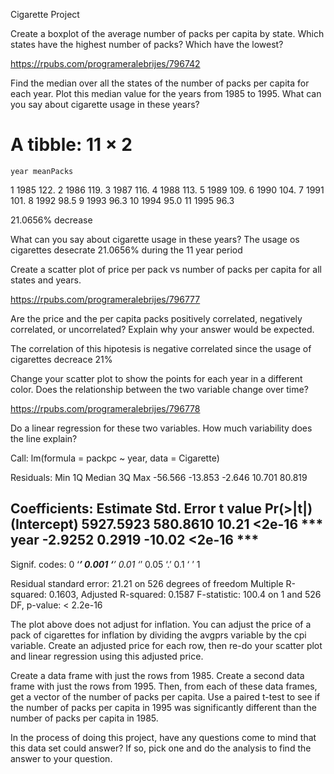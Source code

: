 Cigarette Project 


Create a boxplot of the average number of packs per capita by state. Which states have the highest number of packs? Which have the lowest?

https://rpubs.com/programeralebrijes/796742

Find the median over all the states of the number of packs per capita for each year. Plot this median value for the years from 1985 to 1995. What can you say about cigarette usage in these years?

# A tibble: 11 × 2
    year meanPacks
   <int>     <dbl>
 1  1985     122. 
 2  1986     119. 
 3  1987     116. 
 4  1988     113. 
 5  1989     109. 
 6  1990     104. 
 7  1991     101. 
 8  1992      98.5
 9  1993      96.3
10  1994      95.0
11  1995      96.3

21.0656% decrease

What can you say about cigarette usage in these years?
 The usage os cigarettes desecrate 21.0656% during the 11 year period 

Create a scatter plot of price per pack vs number of packs per capita for all states and years.

https://rpubs.com/programeralebrijes/796777

Are the price and the per capita packs positively correlated, negatively correlated, or uncorrelated?
Explain why your answer would be expected.

The correlation of this hipotesis is negative correlated since the usage of cigarettes decreace 21% 


Change your scatter plot to show the points for each year in a different color. Does the relationship between the two variable change over time?

https://rpubs.com/programeralebrijes/796778

Do a linear regression for these two variables. How much variability does the line explain?

Call:
lm(formula = packpc ~ year, data = Cigarette)

Residuals:
    Min      1Q  Median      3Q     Max 
-56.566 -13.853  -2.646  10.701  80.819 

Coefficients:
             Estimate Std. Error t value Pr(>|t|)    
(Intercept) 5927.5923   580.8610   10.21   <2e-16 ***
year          -2.9252     0.2919  -10.02   <2e-16 ***
---
Signif. codes:  0 ‘***’ 0.001 ‘**’ 0.01 ‘*’ 0.05 ‘.’ 0.1 ‘ ’ 1

Residual standard error: 21.21 on 526 degrees of freedom
Multiple R-squared:  0.1603,	Adjusted R-squared:  0.1587 
F-statistic: 100.4 on 1 and 526 DF,  p-value: < 2.2e-16

The plot above does not adjust for inflation. You can adjust the price of a pack of cigarettes for inflation by dividing the avgprs variable by the cpi variable. Create an adjusted price for each row, then re-do your scatter plot and linear regression using this adjusted price.


Create a data frame with just the rows from 1985. Create a second data frame with just the rows from 1995. Then, from each of these data frames, get a vector of the number of packs per capita. Use a paired t-test to see if the number of packs per capita in 1995 was significantly different than the number of packs per capita in 1985.

In the process of doing this project, have any questions come to mind that this data set could answer? If so, pick one and do the analysis to find the answer to your question.
